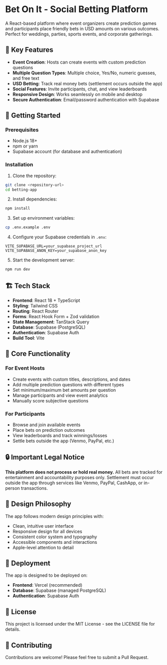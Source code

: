 # Bet On It - Social Betting Platform

A React-based platform where event organizers create prediction games and participants place friendly bets in USD amounts on various outcomes. Perfect for weddings, parties, sports events, and corporate gatherings.

## 🎯 Key Features

- **Event Creation**: Hosts can create events with custom prediction questions
- **Multiple Question Types**: Multiple choice, Yes/No, numeric guesses, and free text
- **USD Betting**: Track real money bets (settlement occurs outside the app)
- **Social Features**: Invite participants, chat, and view leaderboards
- **Responsive Design**: Works seamlessly on mobile and desktop
- **Secure Authentication**: Email/password authentication with Supabase

## 🚀 Getting Started

### Prerequisites

- Node.js 18+ 
- npm or yarn
- Supabase account (for database and authentication)

### Installation

1. Clone the repository:
```bash
git clone <repository-url>
cd betting-app
```

2. Install dependencies:
```bash
npm install
```

3. Set up environment variables:
```bash
cp .env.example .env
```

4. Configure your Supabase credentials in `.env`:
```
VITE_SUPABASE_URL=your_supabase_project_url
VITE_SUPABASE_ANON_KEY=your_supabase_anon_key
```

5. Start the development server:
```bash
npm run dev
```

## 🏗️ Tech Stack

- **Frontend**: React 18 + TypeScript
- **Styling**: Tailwind CSS
- **Routing**: React Router
- **Forms**: React Hook Form + Zod validation
- **State Management**: TanStack Query
- **Database**: Supabase (PostgreSQL)
- **Authentication**: Supabase Auth
- **Build Tool**: Vite

## 📱 Core Functionality

### For Event Hosts
- Create events with custom titles, descriptions, and dates
- Add multiple prediction questions with different types
- Set minimum/maximum bet amounts per question
- Manage participants and view event analytics
- Manually score subjective questions

### For Participants
- Browse and join available events
- Place bets on prediction outcomes
- View leaderboards and track winnings/losses
- Settle bets outside the app (Venmo, PayPal, etc.)

## 🔒 Important Legal Notice

**This platform does not process or hold real money.** All bets are tracked for entertainment and accountability purposes only. Settlement must occur outside the app through services like Venmo, PayPal, CashApp, or in-person transactions.

## 🎨 Design Philosophy

The app follows modern design principles with:
- Clean, intuitive user interface
- Responsive design for all devices
- Consistent color system and typography
- Accessible components and interactions
- Apple-level attention to detail

## 🚀 Deployment

The app is designed to be deployed on:
- **Frontend**: Vercel (recommended)
- **Database**: Supabase (managed PostgreSQL)
- **Authentication**: Supabase Auth

## 📄 License

This project is licensed under the MIT License - see the LICENSE file for details.

## 🤝 Contributing

Contributions are welcome! Please feel free to submit a Pull Request.